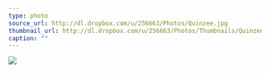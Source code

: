 ```yaml
---
type: photo
source_url: http://dl.dropbox.com/u/256663/Photos/Quinzee.jpg
thumbnail_url: http://dl.dropbox.com/u/256663/Photos/Thumbnails/Quinzee.jpg
caption: ""
---
```

![](http://dl.dropbox.com/u/256663/Photos/Quinzee.jpg)